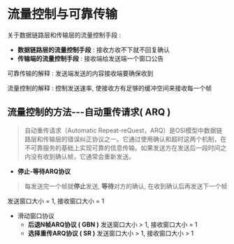 # 流量控制与可靠传输

关于数据链路层和传输层的流量控制手段 : 

- **数据链路层的流量控制手段** : 接收方收不下就不回复确认
- **传输端的流量控制手段** : 接收端给发送端一个窗口公告

可靠传输的解释 : 发送端发送的内容接收端要确保收到

流量控制的解释 : 控制发送速率, 使接收方有足够的缓冲空间来接收每一个帧

## 流量控制的方法---自动重传请求( ARQ )

> 自动重传请求（Automatic Repeat-reQuest，ARQ）是OSI模型中数据链路层和传输层的错误纠正协议之一。它通过使用确认和超时这两个机制，在不可靠服务的基础上实现可靠的信息传输。如果发送方在发送后一段时间之内没有收到确认帧，它通常会重新发送。

- **停止-等待ARQ协议**

> 每发送完一个帧就**停止**发送, **等待**对方的确认, 在收到确认后再发送下一个帧

发送窗口大小 = 1, 接收窗口大小 = 1

- 滑动窗口协议
  - **后退N帧ARQ协议 ( GBN )**   发送窗口大小 > 1, 接收窗口大小 = 1
  - **选择重传ARQ协议 ( SR )**   发送窗口大小 > 1, 接收窗口大小 > 1

